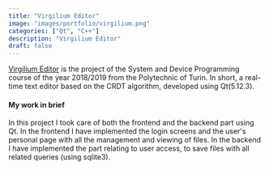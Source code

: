 ```yaml
---
title: "Virgilium Editor"
image: "images/portfolio/virgilium.png"
categories: ["Qt", "C++"]
description: "Virgilium Editor"
draft: false
---
```


[Virgilium Editor](https://github.com/pinoOgni/VirgiliumEditor) is the project of the System and Device Programming course of the year 2018/2019 from the Polytechnic of Turin. In short, a real-time text editor based on the CRDT algorithm, developed using Qt(5.12.3).


#### My work in brief

In this project I took care of both the frontend and the backend part using Qt. In the frontend I have implemented the login screens and the user's personal page with all the management and viewing of files. In the backend I have implemented the part relating to user access, to save files with all related queries (using sqlite3).


